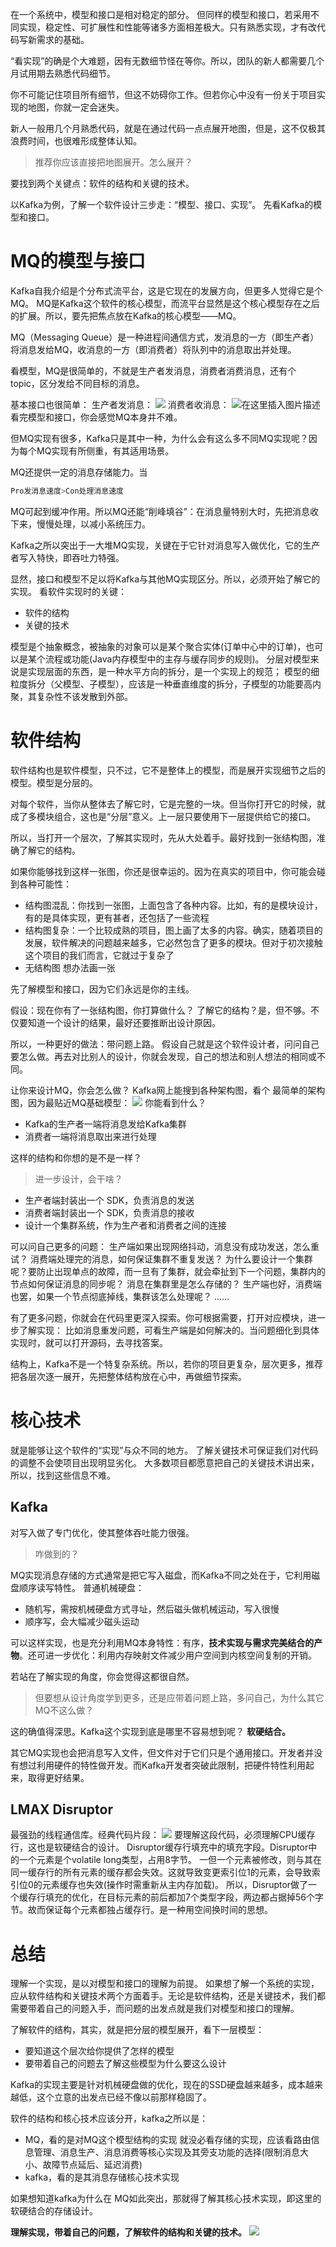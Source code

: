 在一个系统中，模型和接口是相对稳定的部分。
但同样的模型和接口，若采用不同实现，稳定性、可扩展性和性能等诸多方面相差极大。只有熟悉实现，才有改代码写新需求的基础。

“看实现”的确是个大难题，因有无数细节怪在等你。所以，团队的新人都需要几个月试用期去熟悉代码细节。

你不可能记住项目所有细节，但这不妨碍你工作。但若你心中没有一份关于项目实现的地图，你就一定会迷失。

新人一般用几个月熟悉代码，就是在通过代码一点点展开地图，但是，这不仅极其浪费时间，也很难形成整体认知。

> 推荐你应该直接把地图展开。怎么展开？

要找到两个关键点：软件的结构和关键的技术。

以Kafka为例，了解一个软件设计三步走：“模型、接口、实现”。
先看Kafka的模型和接口。

# MQ的模型与接口
Kafka自我介绍是个分布式流平台，这是它现在的发展方向，但更多人觉得它是个MQ。
MQ是Kafka这个软件的核心模型，而流平台显然是这个核心模型存在之后的扩展。所以，要先把焦点放在Kafka的核心模型——MQ。

MQ（Messaging Queue）是一种进程间通信方式，发消息的一方（即生产者）将消息发给MQ，收消息的一方（即消费者）将队列中的消息取出并处理。

看模型，MQ是很简单的，不就是生产者发消息，消费者消费消息，还有个topic，区分发给不同目标的消息。

基本接口也很简单：
生产者发消息：
![](https://img-blog.csdnimg.cn/201185670ef445798199f9224f4bb5c4.png)
消费者收消息：
![在这里插入图片描述](https://img-blog.csdnimg.cn/77042fe28bee460b9321cfda28384769.png)
看完模型和接口，你会感觉MQ本身并不难。

但MQ实现有很多，Kafka只是其中一种，为什么会有这么多不同MQ实现呢？因为每个MQ实现有所侧重，有其适用场景。

MQ还提供一定的消息存储能力。当

```java
Pro发消息速度>Con处理消息速度
```
MQ可起到缓冲作用。所以MQ还能“削峰填谷”：在消息量特别大时，先把消息收下来，慢慢处理，以减小系统压力。

Kafka之所以突出于一大堆MQ实现，关键在于它针对消息写入做优化，它的生产者写入特快，即吞吐力特强。

显然，接口和模型不足以将Kafka与其他MQ实现区分。所以，必须开始了解它的实现。
看软件实现时的关键：
- 软件的结构
- 关键的技术

模型是个抽象概念，被抽象的对象可以是某个聚合实体(订单中心中的订单)，也可以是某个流程或功能(Java内存模型中的主存与缓存同步的规则)。
分层对模型来说是实现层面的东西，是一种水平方向的拆分，是一个实现上的规范；
模型的细粒度拆分（父模型、子模型），应该是一种垂直维度的拆分，子模型的功能要高内聚，其复杂性不该发散到外部。


# 软件结构
软件结构也是软件模型，只不过，它不是整体上的模型，而是展开实现细节之后的模型。模型是分层的。

对每个软件，当你从整体去了解它时，它是完整的一块。但当你打开它的时候，就成了多模块组合，这也是“分层”意义。上一层只要使用下一层提供给它的接口。

所以，当打开一个层次，了解其实现时，先从大处着手。最好找到一张结构图，准确了解它的结构。

如果你能够找到这样一张图，你还是很幸运的。因为在真实的项目中，你可能会碰到各种可能性：
- 结构图混乱：你找到一张图，上面包含了各种内容。比如，有的是模块设计，有的是具体实现，更有甚者，还包括了一些流程
- 结构图复杂：一个比较成熟的项目，图上画了太多的内容。确实，随着项目的发展，软件解决的问题越来越多，它必然包含了更多的模块。但对于初次接触这个项目的我们而言，它就过于复杂了
- 无结构图
想办法画一张

先了解模型和接口，因为它们永远是你的主线。

假设：现在你有了一张结构图，你打算做什么？
了解它的结构？是，但不够。不仅要知道一个设计的结果，最好还要推断出设计原因。

所以，一种更好的做法：带问题上路。
假设自己就是这个软件设计者，问问自己要怎么做。再去对比别人的设计，你就会发现，自己的想法和别人想法的相同或不同。

让你来设计MQ，你会怎么做？
Kafka网上能搜到各种架构图，看个 最简单的架构图，因为最贴近MQ基础模型：
![](https://img-blog.csdnimg.cn/5161ae8c5cb24c25be134cf74a5ecfe6.png?x-oss-process=image/watermark,type_ZHJvaWRzYW5zZmFsbGJhY2s,shadow_50,text_Q1NETiBASmF2YUVkZ2Uu,size_20,color_FFFFFF,t_70,g_se,x_16)
你能看到什么？
- Kafka的生产者一端将消息发给Kafka集群
- 消费者一端将消息取出来进行处理

这样的结构和你想的是不是一样？

> 进一步设计，会干啥？

- 生产者端封装出一个 SDK，负责消息的发送
- 消费者端封装出一个 SDK，负责消息的接收
- 设计一个集群系统，作为生产者和消费者之间的连接

可以问自己更多的问题：
生产端如果出现网络抖动，消息没有成功发送，怎么重试？
消费端处理完的消息，如何保证集群不重复发送？
为什么要设计一个集群呢？要防止出现单点的故障，而一旦有了集群，就会牵扯到下一个问题，集群内的节点如何保证消息的同步呢？
消息在集群里是怎么存储的？
生产端也好，消费端也罢，如果一个节点彻底掉线，集群该怎么处理呢？
……

有了更多问题，你就会在代码里更深入探索。你可根据需要，打开对应模块，进一步了解实现：
比如消息重发问题，可看生产端是如何解决的。当问题细化到具体实现时，就可以打开源码，去寻找答案。

结构上，Kafka不是一个特复杂系统。所以，若你的项目更复杂，层次更多，推荐把各层次逐一展开，先把整体结构放在心中，再做细节探索。
# 核心技术
就是能够让这个软件的“实现”与众不同的地方。
了解关键技术可保证我们对代码的调整不会使项目出现明显劣化。
大多数项目都愿意把自己的关键技术讲出来，所以，找到这些信息不难。

## Kafka
对写入做了专门优化，使其整体吞吐能力很强。

> 咋做到的？

MQ实现消息存储的方式通常是把它写入磁盘，而Kafka不同之处在于，它利用磁盘顺序读写特性。
普通机械硬盘：
- 随机写，需按机械硬盘方式寻址，然后磁头做机械运动，写入很慢
- 顺序写，会大幅减少磁头运动

可以这样实现，也是充分利用MQ本身特性：有序，**技术实现与需求完美结合的产物**。还可进一步优化：利用内存映射文件减少用户空间到内核空间复制的开销。

若站在了解实现的角度，你会觉得这都很自然。

> 但要想从设计角度学到更多，还是应带着问题上路，多问自己，为什么其它MQ不这么做？

这的确值得深思。Kafka这个实现到底是哪里不容易想到呢？
**软硬结合。**

其它MQ实现也会把消息写入文件，但文件对于它们只是个通用接口。开发者并没有想过利用硬件的特性做开发。而Kafka开发者突破此限制，把硬件特性利用起来，取得更好结果。

## LMAX Disruptor
最强劲的线程通信库。经典代码片段：
![](https://img-blog.csdnimg.cn/8131301192d441f48a69d9283e325e4b.png?x-oss-process=image/watermark,type_ZHJvaWRzYW5zZmFsbGJhY2s,shadow_50,text_Q1NETiBASmF2YUVkZ2Uu,size_20,color_FFFFFF,t_70,g_se,x_16)
要理解这段代码，必须理解CPU缓存行，这也是软硬结合的设计。
Disruptor缓存行填充中的填充字段。Disruptor中的一个元素是个volatile long类型，占用8字节。
一但一个元素被修改，则与其在同一缓存行的所有元素的缓存都会失效。这就导致变更索引位1的元素，会导致索引位0的元素缓存也失效(操作时需重新从主内存加载)。
所以，Disruptor做了一个缓存行填充的优化，在目标元素的前后都加7个类型字段，两边都占据掉56个字节。故而保证每个元素都独占缓存行。是一种用空间换时间的思想。
# 总结
理解一个实现，是以对模型和接口的理解为前提。
如果想了解一个系统的实现，应从软件结构和关键技术两个方面着手。无论是软件结构，还是关键技术，我们都需要带着自己的问题入手，而问题的出发点就是我们对模型和接口的理解。

了解软件的结构，其实，就是把分层的模型展开，看下一层模型：
- 要知道这个层次给你提供了怎样的模型
- 要带着自己的问题去了解这些模型为什么要这么设计

Kafka的实现主要是针对机械硬盘做的优化，现在的SSD硬盘越来越多，成本越来越低，这个立意的出发点已经不像以前那样稳固了。

软件的结构和核心技术应该分开，kafka之所以是：
- MQ，看的是对MQ这个模型结构的实现
就没必看存储的实现，应该看路由信息管理、消息生产、消息消费等核心实现及其旁支功能的选择(限制消息大小、故障节点延后、延迟消费)
- kafka，看的是其消息存储核心技术实现

如果想知道kafka为什么在 MQ如此突出，那就得了解其核心技术实现，即这里的软硬结合的存储设计。

**理解实现，带着自己的问题，了解软件的结构和关键的技术。**
![](https://img-blog.csdnimg.cn/0a05699fafbb4c2a8b760a8ab3e4c975.png?x-oss-process=image/watermark,type_ZHJvaWRzYW5zZmFsbGJhY2s,shadow_50,text_Q1NETiBASmF2YUVkZ2Uu,size_20,color_FFFFFF,t_70,g_se,x_16)